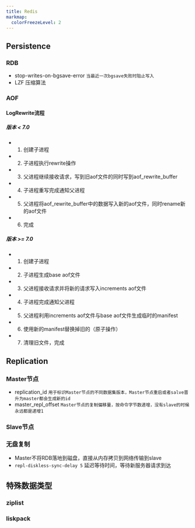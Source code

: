 ```yaml
---
title: Redis
markmap:
  colorFreezeLevel: 2
---
```


## Persistence
### RDB
- stop-writes-on-bgsave-error `当最近一次bgsave失败时阻止写入`
- LZF 压缩算法
### AOF
#### LogRewrite流程

##### 版本 < 7.0
- 1. 创建子进程
- 2. 子进程执行rewrite操作
- 3. 父进程继续接收请求，写到旧aof文件的同时写到aof_rewrite_buffer
- 4. 子进程重写完成通知父进程
- 5. 父进程将aof_rewrite_buffer中的数据写入新的aof文件，同时rename新的aof文件
- 6. 完成

##### 版本 >= 7.0
- 1. 创建子进程
- 2. 子进程生成base aof文件
- 3. 父进程接收请求并将新的请求写入increments aof文件
- 4. 子进程完成通知父进程
- 5. 父进程利用increments aof文件与base aof文件生成临时的manifest
- 6. 使用新的manifest替换掉旧的（原子操作）
- 7. 清理旧文件，完成


## Replication
### Master节点
- replication_id `用于标识Master节点的不同数据集版本，Master节点重启或者salve晋升为master都会生成新的id`
- master_repl_offset `Master节点的复制偏移量，按命令字节数递增，没有slave的时候永远都是递增1`
### Slave节点
### 无盘复制
- Master不将RDB落地到磁盘，直接从内存拷贝到网络传输到slave
- `repl-diskless-sync-delay 5` 延迟等待时间，等待新服务器请求到达

## 特殊数据类型
### ziplist
### liskpack